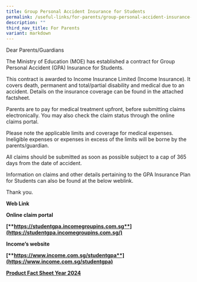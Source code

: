 ```yaml
---
title: Group Personal Accident Insurance for Students
permalink: /useful-links/for-parents/group-personal-accident-insurance-for-students/
description: ""
third_nav_title: For Parents
variant: markdown
---
```

Dear Parents/Guardians

The Ministry of Education (MOE) has established a contract for Group Personal Accident (GPA) Insurance for Students.

This contract is awarded to Income Insurance Limited (Income Insurance). It covers death, permanent and total/partial disability and medical due to an accident. Details on the insurance coverage can be found in the attached factsheet.

Parents are to pay for medical treatment upfront, before submitting claims electronically. You may also check the claim status through the online claims portal.

Please note the applicable limits and coverage for medical expenses. Ineligible expenses or expenses in excess of the limits will be borne by the parents/guardian.

All claims should be submitted as soon as possible subject to a cap of 365 days from the date of accident.

Information on claims and other details pertaining to the GPA Insurance Plan for Students can also be found at the below weblink.

Thank you.

**Web Link**

**Online claim portal**<b>
	
[**https://studentgpa.incomegroupins.com.sg**](https://studentgpa.incomegroupins.com.sg/)

**Income’s website** 

[**https://www.income.com.sg/studentgpa**](https://www.income.com.sg/studentgpa)
	

[Product Fact Sheet Year 2024](/files/Useful%20Links/Product_Fact_Sheet_Year_2024.pdf)
	</b>